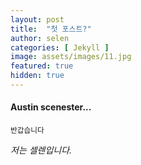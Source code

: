 ```yaml
---
layout: post
title:  "첫 포스트?"
author: selen
categories: [ Jekyll ]
image: assets/images/11.jpg
featured: true
hidden: true
---
```






#### Austin scenester...
<small> 반갑습니다 </small>




*저는 셀렌입니다.*

